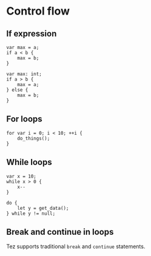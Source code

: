 # Control flow

## If expression

```
var max = a;
if a < b {
    max = b;
}

var max: int;
if a > b {
    max = a;
} else {
    max = b;
}
```

## For loops

```
for var i = 0; i < 10; ++i {
    do_things();
}
```

## While loops

```
var x = 10;
while x > 0 {
    x--
}

do {
    let y = get_data();
} while y != null;
```

## Break and continue in loops

Tez supports traditional `break` and `continue` statements.

